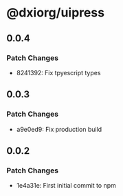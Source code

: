 # @dxiorg/uipress

## 0.0.4

### Patch Changes

- 8241392: Fix tpyescript types

## 0.0.3

### Patch Changes

- a9e0ed9: Fix production build

## 0.0.2

### Patch Changes

- 1e4a31e: First initial commit to npm
